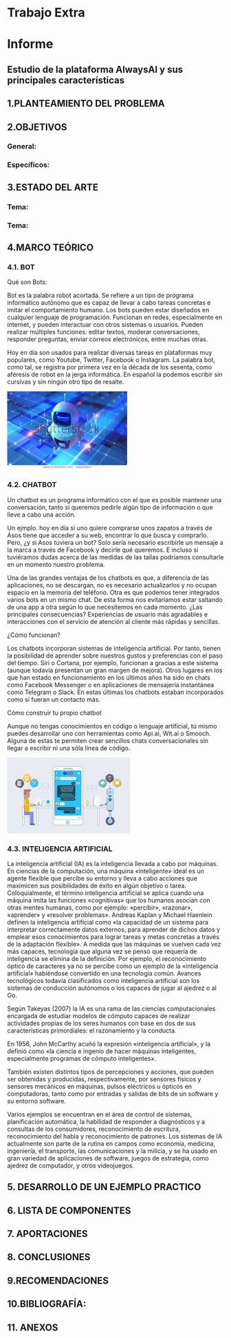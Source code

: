# Trabajo Extra
# Informe 
##  Estudio de la plataforma AlwaysAI y sus principales características

## 1.PLANTEAMIENTO DEL PROBLEMA
## 2.OBJETIVOS

### General:
### Específicos:
## 3.ESTADO DEL ARTE

### Tema:
### Tema:

## 4.MARCO TEÓRICO
### 4.1. BOT
  Qué son Bots:
  
  Bot es la palabra robot acortada. Se refiere a un tipo de programa informático autónomo que es capaz de llevar a cabo tareas concretas e imitar el comportamiento humano.
  Los bots pueden estar diseñados en cualquier lenguaje de programación. Funcionan en redes, especialmente en internet, y pueden interactuar con otros sistemas o usuarios.         Pueden realizar múltiples funciones: editar textos, moderar conversaciones, responder preguntas, enviar correos electrónicos, entre muchas otras.

  Hoy en día son usados para realizar diversas tareas en plataformas muy populares, como Youtube, Twitter, Facebook o Instagram.
  La palabra bot, como tal, se registra por primera vez en la década de los sesenta, como aféresis de robot en la jerga informática. En español la podemos escribir sin cursivas
  y sin ningún otro tipo de resalte.
  
  ![](IMG/bot.jpg)
  
  ### 4.2. CHATBOT
  Un chatbot es un programa informático con el que es posible mantener una conversación, tanto si queremos pedirle algún tipo de información o que lleve a cabo una acción.

  Un ejmplo. hoy en día si uno quiere comprarse unos zapatos a través de Asos tiene que acceder a su web, encontrar lo que busca y comprarlo. Pero, ¿y si Asos tuviera un bot?     Solo sería necesario escribirle un mensaje a la marca a través de Facebook y decirle qué queremos. E incluso si tuviéramos dudas acerca de las medidas de las tallas podríamos   consultarle en un momento nuestro problema.

  Una de las grandes ventajas de los chatbots es que, a diferencia de las aplicaciones, no se descargan, no es necesario actualizarlos y no ocupan espacio en la memoria del       teléfono. Otra es que podemos tener integrados varios bots en un mismo chat. De esta forma nos evitaríamos estar saltando de una app a otra según lo que necesitemos en cada     momento. ¿Las principales consecuencias? Experiencias de usuario más agradables e interacciones con el servicio de atención al cliente más rápidas y sencillas.

  ¿Cómo funcionan?
  
  Los chatbots incorporan sistemas de inteligencia artificial. Por tanto, tienen la posibilidad de aprender sobre nuestros gustos y preferencias con el paso del tiempo. Siri o     Cortana, por ejemplo, funcionan a gracias a este sistema (aunque todavía presentan un gran margen de mejora). Otros lugares en los que han estado en funcionamiento en los       últimos años ha sido en chats como Facebook Messenger o en aplicaciones de mensajería instantánea como Telegram o Slack. En estas últimas los chatbots estaban incorporados       como si fueran un contacto más.

  Cómo construir tu propio chatbot
  
  Aunque no tengas conocimientos en código o lenguaje artificial, tú mismo puedes desarrollar uno con herramientas como Api.ai, Wit.ai o Smooch. Alguna de estas te permiten       crear sencillos chats conversacionales sin llegar a escribir ni una sóla línea de código.

![](IMG/chatbot.jpg)

  ### 4.3. INTELIGENCIA ARTIFICIAL
  
La inteligencia artificial (IA) es la inteligencia llevada a cabo por máquinas. En ciencias de la computación, una máquina «inteligente» ideal es un agente flexible que percibe su entorno y lleva a cabo acciones que maximicen sus posibilidades de éxito en algún objetivo o tarea. Coloquialmente, el término inteligencia artificial se aplica cuando una máquina imita las funciones «cognitivas» que los humanos asocian con otras mentes humanas, como por ejemplo: «percibir», «razonar», «aprender» y «resolver problemas». Andreas Kaplan y Michael Haenlein definen la inteligencia artificial como «la capacidad de un sistema para interpretar correctamente datos externos, para aprender de dichos datos y emplear esos conocimientos para lograr tareas y metas concretas a través de la adaptación flexible». A medida que las máquinas se vuelven cada vez más capaces, tecnología que alguna vez se pensó que requería de inteligencia se elimina de la definición. Por ejemplo, el reconocimiento óptico de caracteres ya no se percibe como un ejemplo de la «inteligencia artificial» habiéndose convertido en una tecnología común. Avances tecnológicos todavía clasificados como inteligencia artificial son los sistemas de conducción autónomos o los capaces de jugar al ajedrez o al Go.

Según Takeyas (2007) la IA es una rama de las ciencias computacionales encargada de estudiar modelos de cómputo capaces de realizar actividades propias de los seres humanos con base en dos de sus características primordiales: el razonamiento y la conducta.

En 1956, John McCarthy acuñó la expresión «inteligencia artificial», y la definió como «la ciencia e ingenio de hacer máquinas inteligentes, especialmente programas de cómputo inteligentes».

También existen distintos tipos de percepciones y acciones, que pueden ser obtenidas y producidas, respectivamente, por sensores físicos y sensores mecánicos en máquinas, pulsos eléctricos u ópticos en computadoras, tanto como por entradas y salidas de bits de un software y su entorno software.

Varios ejemplos se encuentran en el área de control de sistemas, planificación automática, la habilidad de responder a diagnósticos y a consultas de los consumidores, reconocimiento de escritura, reconocimiento del habla y reconocimiento de patrones. Los sistemas de IA actualmente son parte de la rutina en campos como economía, medicina, ingeniería, el transporte, las comunicaciones y la milicia, y se ha usado en gran variedad de aplicaciones de software, juegos de estrategia, como ajedrez de computador, y otros videojuegos.
  

## 5. DESARROLLO DE UN EJEMPLO PRACTICO
## 6. LISTA DE COMPONENTES 
## 7. APORTACIONES
## 8. CONCLUSIONES
## 9.RECOMENDACIONES
## 10.BIBLIOGRAFÍA:
## 11. ANEXOS

